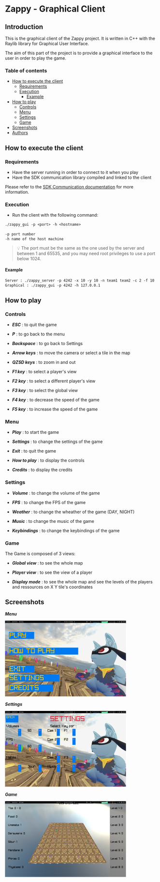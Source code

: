 # Zappy - Graphical Client

## Introduction

This is the graphical client of the Zappy project. It is written in C++ with the Raylib library for Graphical User Interface.

The aim of this part of the project is to provide a graphical interface to the user in order to play the game.

### Table of contents

- [How to execute the client](#how-to-execute-the-client)
  - [Requirements](#requirements)
  - [Execution](#execution)
    - [Example](#example)
- [How to play](#how-to-play)
  - [Controls](#controls)
  - [Menu](#menu)
  - [Settings](#settings)
  - [Game](#game)
- [Screenshots](#screenshots)
- [Authors](#authors)


## How to execute the client

### Requirements

- Have the server running in order to connect to it when you play
- Have the SDK communication library compiled and linked to the client

Please refer to the [SDK Communication documentation](../sdk/communication/README.md) for more information.

### Execution

- Run the client with the following command:
```
./zappy_gui -p <port> -h <hostname>

-p port number
-h name of the host machine
```

> :bulb: The port must be the same as the one used by the server and between 1 and 65535, and you may need root privileges to use a port below 1024.

#### Example

```
Server : ./zappy_server -p 4242 -x 10 -y 10 -n team1 team2 -c 2 -f 10
Graphical : ./zappy_gui -p 4242 -h 127.0.0.1
```

## How to play

### Controls

- ***ESC*** : to quit the game

- ***P*** : to go back to the menu

- ***Backspace*** : to go back to Settings

- ***Arrow keys*** : to move the camera or select a tile in the map

- ***QZSD keys*** : to zoom in and out

- ***F1 key*** : to select a player's view

- ***F2 key*** : to select a different player's view

- ***F3 key*** : to select the global view

- ***F4 key*** : to decrease the speed of the game

- ***F5 key*** : to increase the speed of the game

### Menu

- ***Play*** : to start the game

- ***Settings*** : to change the settings of the game

- ***Exit*** : to quit the game

- ***How to play*** : to display the controls

- ***Credits*** : to display the credits

### Settings

- ***Volume*** : to change the volume of the game

- ***FPS*** : to change the FPS of the game

- ***Weather*** : to change the wheather of the game (DAY, NIGHT)

- ***Music*** : to change the music of the game

- ***Keybindings*** : to change the keybindings of the game

### Game

The Game is composed of 3 views:

- ***Global view*** : to see the whole map

- ***Player view*** : to see the view of a player

- ***Display mode*** : to see the whole map and see the levels of the players and ressources on X Y tile's coordinates

## Screenshots

***Menu***

<img src="assets/readme/menu.png" width="400" height="250" />

***Settings***

<img src="assets/readme/setiing.png" width="400" height="250" />

***Game***

<img src="assets/readme/game.png" width="400" height="250" />

